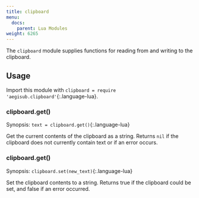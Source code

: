 ```yaml
---
title: clipboard
menu:
  docs:
    parent: Lua Modules
weight: 6265
---
```


The `clipboard` module supplies functions for reading from and writing to the clipboard.

## Usage ##
Import this module with `clipboard = require 'aegisub.clipboard'`{:.language-lua}.

### clipboard.get() ###
Synopsis: `text = clipboard.get()`{:.language-lua}

Get the current contents of the clipboard as a string.
Returns `nil` if the clipboard does not currently contain text or if an error occurs.

### clipboard.get() ###
Synopsis: `clipboard.set(new_text)`{:.language-lua}

Set the clipboard contents to a string.
Returns true if the clipboard could be set, and false if an error occurred.
